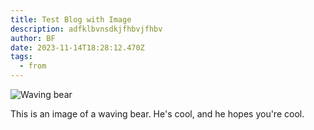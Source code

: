 ```yaml
---
title: Test Blog with Image
description: adfklbvnsdkjfhbvjfhbv
author: BF
date: 2023-11-14T18:28:12.470Z
tags:
  - from
---
```

![Waving bear](/static/img/waving-bear.webp "Waving bear")

T﻿his is an image of a waving bear. He's cool, and he hopes you're cool.